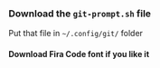### Download the `git-prompt.sh` file
Put that file in `~/.config/git/` folder

#### Download Fira Code font if you like it
